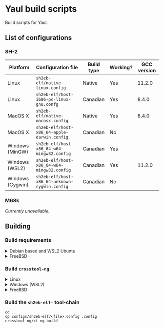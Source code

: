Yaul build scripts
===

Build scripts for Yaul.

## List of configurations

### SH-2

| Platform         | Configuration file                            | Build type | Working? | GCC version |
|------------------|-----------------------------------------------|------------|----------|-------------|
| Linux            | `sh2eb-elf/native-linux.config`               | Native     | Yes      | 11.2.0      |
| Linux            | `sh2eb-elf/host-i686-pc-linux-gnu.confg`      | Canadian   | Yes      | 8.4.0       |
| MacOS X          | `sh2eb-elf/native-macosx.config`              | Native     | Yes      | 8.4.0       |
| MacOS X          | `sh2eb-elf/host-x86_64-apple-darwin.config`   | Canadian   | No       |             |
| Windows (MinGW)  | `sh2eb-elf/host-x86_64-w64-mingw32.config`    | Canadian   | Yes      |             |
| Windows (WSL2)   | `sh2eb-elf/host-x86_64-w64-mingw32.config`    | Canadian   | Yes      | 11.2.0      |
| Windows (Cygwin) | `sh2eb-elf/host-x86_64-unknown-cygwin.config` | Canadian   | No       |             |

### M68k

_Currently unavailable._


## Building

### Build requirements

<details>
  <summary>Debian based and WSL2 Ubuntu</summary>

```
apt install \
  texinfo \
  help2man \
  curl \
  lzip \
  meson \
  ninja-build \
  gawk \
  libtool-bin \
  ncurses-dev \
  flex \
  bison
```

</details>

<details>
  <summary>FreeBSD</summary>

```
pkg install \
  autotools \
  gsed \
  texinfo \
  help2man \
  gawk \
  lzma \
  wget \
  bison \
  coreutils \
  gmake \
  unix2dos
```

</details>

### Build `crosstool-ng`

<details>
  <summary>Linux</summary>

```
git submodule init
git submodule update

cd crosstool-ng
./bootstrap
./configure --enable-local
make
```

</details>

<details>
  <summary>Windows (WSL2)</summary>

```
git submodule init
git submodule update

cd crosstool-ng
./bootstrap
./configure --enable-local
make
sudo bash -c "echo 0 > /proc/sys/fs/binfmt_misc/status"
```

</details>

<details>
  <summary>FreeBSD</summary>

```
git submodule init
git submodule update

cd crosstool-ng
./bootstrap

MAKE=/usr/local/bin/gmake \
INSTALL=/usr/local/bin/ginstall \
SED=/usr/local/bin/gsed \
PATCH=/usr/local/bin/gpatch \
./configure --enable-local

gmake
```

</details>

### Build the `sh2eb-elf-` tool-chain

```
cd ..
cp configs/sh2eb-elf/<file>.config .config
crosstool-ng/ct-ng build
```
